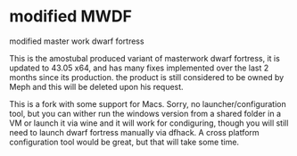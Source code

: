 # modified MWDF
modified master work dwarf fortress


This is the amostubal produced variant of masterwork dwarf fortress, it is updated to 43.05 x64, and has many fixes implemented over the last 2 months since its production.  the product is still considered to be owned by Meph and this will be deleted upon his request.

This is a fork with some support for Macs.  Sorry, no launcher/configuration tool, but you can wither run the windows version from a shared folder in a VM or launch it via wine and it will work for condiguring, though you will still need to launch dwarf fortress manually via dfhack.  A cross platform configuration tool would be great, but that will take some time.


